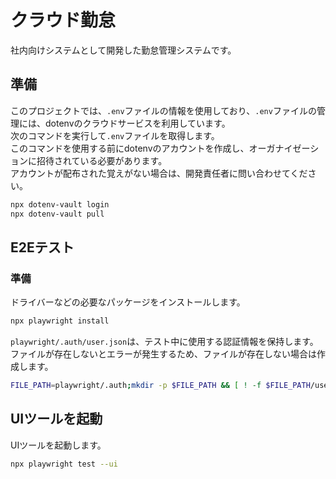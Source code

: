 # クラウド勤怠

社内向けシステムとして開発した勤怠管理システムです。

## 準備

このプロジェクトでは、`.env`ファイルの情報を使用しており、`.env`ファイルの管理には、dotenvのクラウドサービスを利用しています。\
次のコマンドを実行して`.env`ファイルを取得します。\
このコマンドを使用する前にdotenvのアカウントを作成し、オーガナイゼーションに招待されている必要があります。\
アカウントが配布された覚えがない場合は、開発責任者に問い合わせてください。

```sh
npx dotenv-vault login
npx dotenv-vault pull
```

## E2Eテスト

### 準備

ドライバーなどの必要なパッケージをインストールします。

```sh
npx playwright install
```

`playwright/.auth/user.json`は、テスト中に使用する認証情報を保持します。\
ファイルが存在しないとエラーが発生するため、ファイルが存在しない場合は作成します。

```sh
FILE_PATH=playwright/.auth;mkdir -p $FILE_PATH && [ ! -f $FILE_PATH/user.json ] && touch $FILE_PATH/user.json && echo "{}" > $FILE_PATH/user.json
```

## UIツールを起動

UIツールを起動します。

```sh
npx playwright test --ui
```
